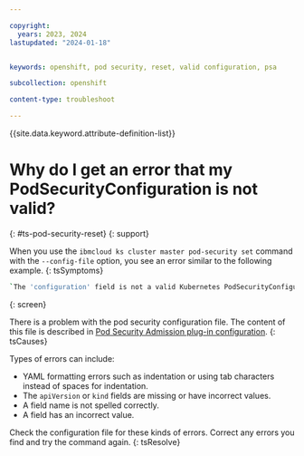 ```yaml
---

copyright: 
  years: 2023, 2024
lastupdated: "2024-01-18"


keywords: openshift, pod security, reset, valid configuration, psa

subcollection: openshift

content-type: troubleshoot

---
```


{{site.data.keyword.attribute-definition-list}}



# Why do I get an error that my PodSecurityConfiguration is not valid?
{: #ts-pod-security-reset}
{: support}


When you use the `ibmcloud ks cluster master pod-security set` command with the `--config-file` option, you see an error similar to the following example.
{: tsSymptoms}

```sh
`The 'configuration' field is not a valid Kubernetes PodSecurityConfiguration setting. See 'http://ibm.biz/iks-psa-config' for more information.
```
{: screen}


There is a problem with the pod security configuration file. The content of this file is described in [Pod Security Admission plug-in configuration](/docs/openshift?topic=openshift-pod-security-admission).
{: tsCauses}

Types of errors can include:
- YAML formatting errors such as indentation or using tab characters instead of spaces for indentation.
- The `apiVersion` or `kind` fields are missing or have incorrect values.
- A field name is not spelled correctly.
- A field has an incorrect value.

Check the configuration file for these kinds of errors. Correct any errors you find and try the command again.
{: tsResolve}



